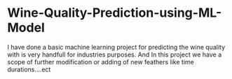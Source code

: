 # Wine-Quality-Prediction-using-ML-Model
I have done a basic machine learning project for predicting the wine quality with is very handfull for industries purposes.
And In this project we have a scope of further modification or adding of new feathers like time durations....ect
